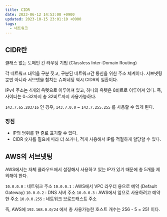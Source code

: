 ```yaml
---
title: CIDR
date: 2023-06-12 14:53:00 +0900
updated: 2023-10-15 23:01:10 +0900
tags:
  - 네트워크
---
```


## CIDR란

클래스 없는 도메인 간 라우팅 기법 (Classless Inter-Domain Routing)

각 네트워크 대역을 구분 짓고, 구분된 네트워크간 통신을 위한 주소 체계이다.
서브넷팅 뿐만 아니라 서브넷을 합치는 슈퍼네팅 역시 CIDR의 일환이다.

IPv4 주소는 4개의 옥텟으로 이루어져 있고, 하나의 옥텟은 8비트로 이루어져 있다. 
즉, 사이더는 0~32까지 총 32비트까지 사용가능하다.

`143.7.65.203/16` 인 경우, `143.7.0.0` ~ `143.7.255.255` 를 사용할 수 있게 된다.

### 장점

- IP의 범위를 한 줄로 표기할 수 있다.
- CIDR 숫자를 필요에 따라 더 쓰거나, 적게 사용해서 IP를 적절하게 할당할 수 있다.

## AWS의 서브넷팅

AWS에서는 자체 클라우드에서 설정해서 사용하고 있는 IP가 있기 때문에 총 5개를 제외해야 한다.

`10.0.0.0` : 네트워크 주소
`10.0.0.1` : AWS에서 VPC 라우터 용으로 예약 (Default Gateway)
`10.0.0.2` : DNS 서버 주소
`10.0.0.3` : AWS에서 앞으로 사용하려고 예약한 주소
`10.0.0.255` : 네트워크 브로드캐스트 주소

즉, AWS에 `192.168.0.0/24` 에서 총 사용가능한 호스트 개수는 256 - 5 = 251 이다.


